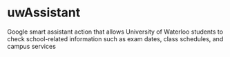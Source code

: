 # uwAssistant

Google smart assistant action that allows University of Waterloo students to check school-related information such as exam dates, class schedules, and campus services
